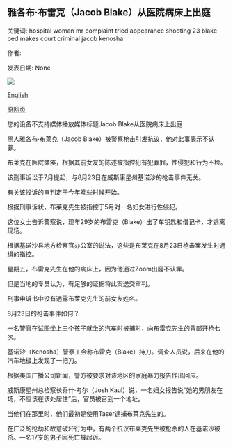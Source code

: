 ## 雅各布·布雷克（Jacob Blake）从医院病床上出庭

关键词: hospital woman mr complaint tried appearance shooting 23 blake bed makes court criminal jacob kenosha

作者: 

发表日期: None

![](https://ichef.bbci.co.uk/images/ic/1024x576/p08ql4my.jpg)

[English](Jacob%20Blake%20makes%20court%20appearance%20from%20hospital%20bed.md)

[原网页](https://www.bbc.com/news/world-us-canada-54036131)

您的设备不支持媒体播放媒体标题Jacob Blake从医院病床上出庭

黑人雅各布·布莱克（Jacob Blake）被警察枪击引发抗议，他对此事表示不认罪。

布莱克在医院瘫痪，根据其前女友的陈述被指控犯有犯罪罪，性侵犯和行为不检。

该刑事诉讼于7月提起，与8月23日在威斯康星州基诺沙的枪击事件无关。

有关该投诉的审判定于今年晚些时候开始。

根据刑事诉状，布莱克先生被指控于5月对一名妇女进行性侵犯。

这位女士告诉警察说，现年29岁的布雷克（Blake）出了车钥匙和借记卡，才逃离现场。

根据基诺沙县地方检察官办公室的说法，这些是布莱克在8月23日枪击案发生时通缉的指控。

星期五，布雷克先生在他的病床上，因为他通过Zoom出庭不认罪。

但是当地的专员认为，有足够的证据将此案送交审判。

刑事申诉书中没有透露布莱克先生的前女友姓名。

8月23日的枪击事件如何？

一名警官在试图坐上三个孩子就坐的汽车时被捕时，向布雷克先生的背部开枪七次。

基诺沙（Kenosha）警察工会称布雷克（Blake）持刀。调查人员说，后来在他的汽车地板上发现了一把刀。

根据美国广播公司新闻，警方被要求对该地区的家庭暴力报告作出回应。

威斯康星州总检察长乔什·考尔（Josh Kaul）说，一名妇女报告说“她的男朋友在场，不应该在该处居住”后，官员被召到一个地址。

当他们在那里时，他们最初是使用Taser逮捕布莱克先生的。

在广泛的抢劫和故意破坏行为中，有两个抗议布莱克先生被枪杀的人在基诺沙被杀。一名17岁的男子因死亡被起诉。